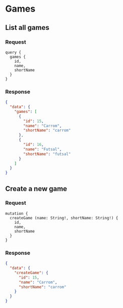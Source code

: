 # Games

## List all games

### Request

```gql
query {
  games {
    id,
    name,
    shortName
  }
}
```

### Response

```JSON
{
  "data": {
    "games": [
      {
        "id": 15,
        "name": "Carrom",
        "shortName": "carrom"
      },
      {
        "id": 16,
        "name": "Futsal",
        "shortName": "futsal"
      }
    ]
  }
}
```

## Create a new game

### Request

```gql
mutation {
  createGame (name: String!, shortName: String!) {
    id,
    name,
    shortName
  }
}
```

### Response

```JSON
{
  "data": {
    "createGame": {
      "id": 15,
      "name": "Carrom",
      "shortName": "carrom"
    }
  }
}
```

